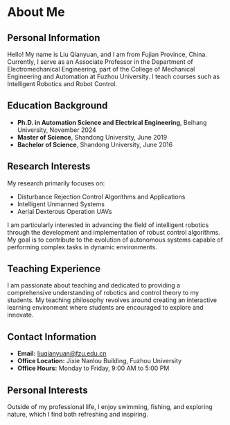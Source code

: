 # About Me

## Personal Information
Hello! My name is Liu Qianyuan, and I am from Fujian Province, China. Currently, I serve as an Associate Professor in the Department of Electromechanical Engineering, part of the College of Mechanical Engineering and Automation at Fuzhou University. I teach courses such as Intelligent Robotics and Robot Control.

## Education Background
- **Ph.D. in Automation Science and Electrical Engineering**, Beihang University, November 2024
- **Master of Science**, Shandong University, June 2019
- **Bachelor of Science**, Shandong University, June 2016

## Research Interests
My research primarily focuses on:
- Disturbance Rejection Control Algorithms and Applications
- Intelligent Unmanned Systems
- Aerial Dexterous Operation UAVs

I am particularly interested in advancing the field of intelligent robotics through the development and implementation of robust control algorithms. My goal is to contribute to the evolution of autonomous systems capable of performing complex tasks in dynamic environments.

## Teaching Experience
I am passionate about teaching and dedicated to providing a comprehensive understanding of robotics and control theory to my students. My teaching philosophy revolves around creating an interactive learning environment where students are encouraged to explore and innovate.

<!--
## Publications and Projects
For a detailed list of my publications and ongoing projects, please refer to the [Publications Page](#).

## Awards and Honors
- [Award or Honor Name, Year] (if applicable)

## Professional Activities
I actively participate in various academic organizations and conferences, where I also contribute as a reviewer and committee member.
-->
## Contact Information
- **Email:** liuqianyuan@fzu.edu.cn
- **Office Location:** Jixie Nanlou Building, Fuzhou University
- **Office Hours:** Monday to Friday, 9:00 AM to 5:00 PM

## Personal Interests
Outside of my professional life, I enjoy swimming, fishing, and exploring nature, which I find both refreshing and inspiring.
